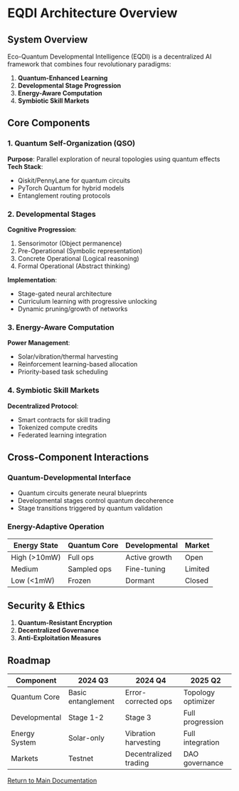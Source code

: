 # EQDI Architecture Overview

## System Overview
Eco-Quantum Developmental Intelligence (EQDI) is a decentralized AI framework that combines four revolutionary paradigms:
1. **Quantum-Enhanced Learning**
2. **Developmental Stage Progression**
3. **Energy-Aware Computation**
4. **Symbiotic Skill Markets**

## Core Components

### 1. Quantum Self-Organization (QSO)
**Purpose**: Parallel exploration of neural topologies using quantum effects  
**Tech Stack**:
- Qiskit/PennyLane for quantum circuits
- PyTorch Quantum for hybrid models
- Entanglement routing protocols

### 2. Developmental Stages
**Cognitive Progression**:
1. Sensorimotor (Object permanence)
2. Pre-Operational (Symbolic representation)  
3. Concrete Operational (Logical reasoning)  
4. Formal Operational (Abstract thinking)

**Implementation**:
- Stage-gated neural architecture
- Curriculum learning with progressive unlocking
- Dynamic pruning/growth of networks

### 3. Energy-Aware Computation
**Power Management**:
- Solar/vibration/thermal harvesting
- Reinforcement learning-based allocation
- Priority-based task scheduling

### 4. Symbiotic Skill Markets
**Decentralized Protocol**:
- Smart contracts for skill trading
- Tokenized compute credits
- Federated learning integration

## Cross-Component Interactions

### Quantum-Developmental Interface
- Quantum circuits generate neural blueprints
- Developmental stages control quantum decoherence
- Stage transitions triggered by quantum validation

### Energy-Adaptive Operation
| Energy State | Quantum Core | Developmental | Market |
|--------------|--------------|---------------|--------|
| High (>10mW) | Full ops     | Active growth | Open   |
| Medium       | Sampled ops  | Fine-tuning   | Limited|
| Low (<1mW)   | Frozen       | Dormant       | Closed |

## Security & Ethics
1. **Quantum-Resistant Encryption**
2. **Decentralized Governance**
3. **Anti-Exploitation Measures**

## Roadmap
| Component         | 2024 Q3             | 2024 Q4               | 2025 Q2           |
|-------------------|---------------------|-----------------------|-------------------|
| Quantum Core      | Basic entanglement  | Error-corrected ops   | Topology optimizer|
| Developmental     | Stage 1-2           | Stage 3               | Full progression  |
| Energy System     | Solar-only          | Vibration harvesting  | Full integration  |
| Markets           | Testnet             | Decentralized trading | DAO governance    |

[Return to Main Documentation](../README.md)
